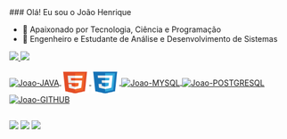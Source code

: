 <div>
### Olá! Eu sou o João Henrique


- 🔭 Apaixonado por Tecnologia, Ciência e Programação
- 🌱 Engenheiro e Estudante de Análise e Desenvolvimento de Sistemas
</div>
<div align="left">
  <a href="https://github.com/Ribeiro95Joao">
  <img height="180em" src="https://github-readme-stats.vercel.app/api?username=Ribeiro95Joao&show_icons=true&theme=cobalt&include_all_commits=true&count_private=true"/>
  <img height="180em" src="https://github-readme-stats.vercel.app/api/top-langs/?username=Ribeiro95Joao&layout=compact&langs_count=7&theme=cobalt"/>
</div>
 
<div align="left" style="display: inline_block"><br>
  <img align="center" alt="Joao-JAVA" height="40" width="50" src="https://cdn.jsdelivr.net/gh/devicons/devicon/icons/java/java-original.svg">
  <img align="center" alt="Joao-HTML" height="40" width="50" src="https://raw.githubusercontent.com/devicons/devicon/master/icons/html5/html5-original.svg">
  <img align="center" alt="Joao-CSS" height="40" width="50" src="https://raw.githubusercontent.com/devicons/devicon/master/icons/css3/css3-original.svg">
  <img align="center" alt="Joao-MYSQL" height="40" width="50" src="https://cdn.jsdelivr.net/gh/devicons/devicon/icons/mysql/mysql-original.svg">
  <img align="center" alt="Joao-POSTGRESQL" height="40" width="50" src="https://cdn.jsdelivr.net/gh/devicons/devicon/icons/postgresql/postgresql-original.svg">
  <img align="center" alt="Joao-GITHUB" height="40" width="50" src="https://cdn.jsdelivr.net/gh/devicons/devicon/icons/github/github-original.svg" />
  </div>
  
##

<div align="left"> 
  <a href="https://discord.gg/#JoãoRibeiro1259" target="_blank"><img src="https://img.shields.io/badge/Discord-7289DA?style=for-the-badge&logo=discord&logoColor=white" target="_blank"></a> 
  <a href = "mailto:ribeiro95joao@gmail.com"><img src="https://img.shields.io/badge/-Gmail-%23333?style=for-the-badge&logo=gmail&logoColor=white" target="_blank"></a>
  <a href="https://www.linkedin.com/in/jo%C3%A3o-ribeiro-9067ab154/" target="_blank"><img src="https://img.shields.io/badge/-LinkedIn-%230077B5?style=for-the-badge&logo=linkedin&logoColor=white" target="_blank"></a> 
  
</div>
